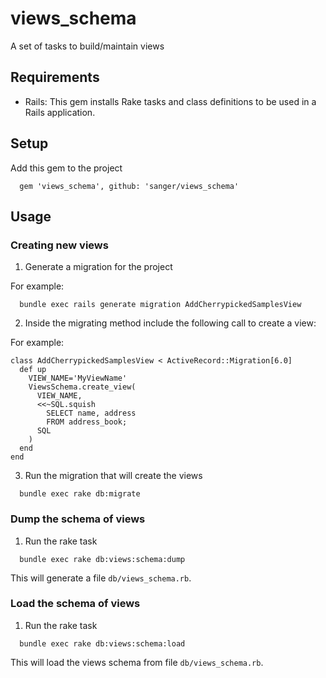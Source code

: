 # views_schema
A set of tasks to build/maintain views


## Requirements

* Rails: This gem installs Rake tasks and class definitions to be used in a Rails application.

## Setup

Add this gem to the project

```
  gem 'views_schema', github: 'sanger/views_schema'
```

## Usage

### Creating new views

1. Generate a migration for the project

For example: 
```
  bundle exec rails generate migration AddCherrypickedSamplesView
```

2. Inside the migrating method include the following call to create a view:

For example:
```
class AddCherrypickedSamplesView < ActiveRecord::Migration[6.0]
  def up
    VIEW_NAME='MyViewName'
    ViewsSchema.create_view(
      VIEW_NAME,
      <<~SQL.squish
        SELECT name, address
        FROM address_book;
      SQL
    )
  end
end
```

3. Run the migration that will create the views

```
  bundle exec rake db:migrate
```

### Dump the schema of views

1. Run the rake task
```
  bundle exec rake db:views:schema:dump
```

This will generate a file ```db/views_schema.rb```.


### Load the schema of views

1. Run the rake task
```
  bundle exec rake db:views:schema:load
```

This will load the views schema from file ```db/views_schema.rb```.